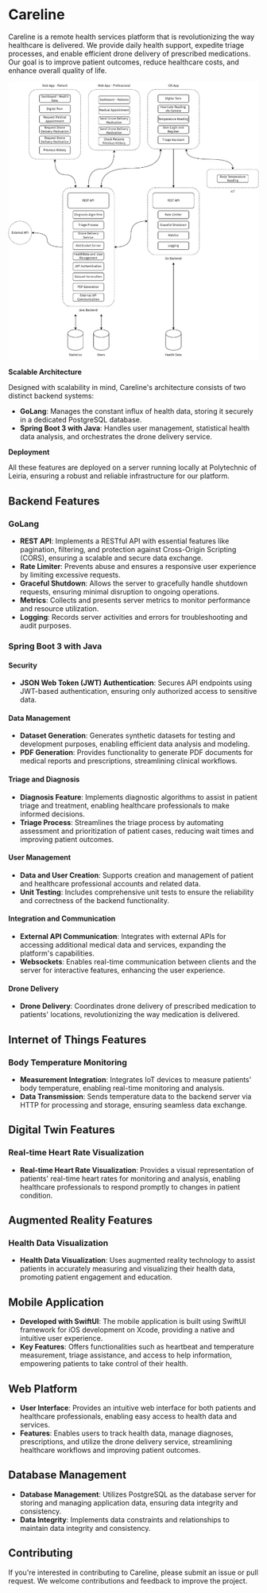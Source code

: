 # Careline

Careline is a remote health services platform that is revolutionizing the way healthcare is delivered. We provide daily health support, expedite triage processes, and enable efficient drone delivery of prescribed medications. Our goal is to improve patient outcomes, reduce healthcare costs, and enhance overall quality of life.

<img src="Assets/Simple-Workflow.png" alt="Simple Workflow" width="700">

**Scalable Architecture**

Designed with scalability in mind, Careline's architecture consists of two distinct backend systems:

* **GoLang**: Manages the constant influx of health data, storing it securely in a dedicated PostgreSQL database.
* **Spring Boot 3 with Java**: Handles user management, statistical health data analysis, and orchestrates the drone delivery service.

**Deployment**

All these features are deployed on a server running locally at Polytechnic of Leiria, ensuring a robust and reliable infrastructure for our platform.

## Backend Features

### GoLang

* **REST API**: Implements a RESTful API with essential features like pagination, filtering, and protection against Cross-Origin Scripting (CORS), ensuring a scalable and secure data exchange.
* **Rate Limiter**: Prevents abuse and ensures a responsive user experience by limiting excessive requests.
* **Graceful Shutdown**: Allows the server to gracefully handle shutdown requests, ensuring minimal disruption to ongoing operations.
* **Metrics**: Collects and presents server metrics to monitor performance and resource utilization.
* **Logging**: Records server activities and errors for troubleshooting and audit purposes.

### Spring Boot 3 with Java

#### Security

* **JSON Web Token (JWT) Authentication**: Secures API endpoints using JWT-based authentication, ensuring only authorized access to sensitive data.

#### Data Management

* **Dataset Generation**: Generates synthetic datasets for testing and development purposes, enabling efficient data analysis and modeling.
* **PDF Generation**: Provides functionality to generate PDF documents for medical reports and prescriptions, streamlining clinical workflows.

#### Triage and Diagnosis

* **Diagnosis Feature**: Implements diagnostic algorithms to assist in patient triage and treatment, enabling healthcare professionals to make informed decisions.
* **Triage Process**: Streamlines the triage process by automating assessment and prioritization of patient cases, reducing wait times and improving patient outcomes.

#### User Management

* **Data and User Creation**: Supports creation and management of patient and healthcare professional accounts and related data.
* **Unit Testing**: Includes comprehensive unit tests to ensure the reliability and correctness of the backend functionality.

#### Integration and Communication

* **External API Communication**: Integrates with external APIs for accessing additional medical data and services, expanding the platform's capabilities.
* **Websockets**: Enables real-time communication between clients and the server for interactive features, enhancing the user experience.

#### Drone Delivery

* **Drone Delivery**: Coordinates drone delivery of prescribed medication to patients' locations, revolutionizing the way medication is delivered.

## Internet of Things Features

### Body Temperature Monitoring

* **Measurement Integration**: Integrates IoT devices to measure patients' body temperature, enabling real-time monitoring and analysis.
* **Data Transmission**: Sends temperature data to the backend server via HTTP for processing and storage, ensuring seamless data exchange.

## Digital Twin Features

### Real-time Heart Rate Visualization

* **Real-time Heart Rate Visualization**: Provides a visual representation of patients' real-time heart rates for monitoring and analysis, enabling healthcare professionals to respond promptly to changes in patient condition.

## Augmented Reality Features

### Health Data Visualization

* **Health Data Visualization**: Uses augmented reality technology to assist patients in accurately measuring and visualizing their health data, promoting patient engagement and education.

## Mobile Application

* **Developed with SwiftUI**: The mobile application is built using SwiftUI framework for iOS development on Xcode, providing a native and intuitive user experience.
* **Key Features**: Offers functionalities such as heartbeat and temperature measurement, triage assistance, and access to help information, empowering patients to take control of their health.

## Web Platform

* **User Interface**: Provides an intuitive web interface for both patients and healthcare professionals, enabling easy access to health data and services.
* **Features**: Enables users to track health data, manage diagnoses, prescriptions, and utilize the drone delivery service, streamlining healthcare workflows and improving patient outcomes.

## Database Management

* **Database Management**: Utilizes PostgreSQL as the database server for storing and managing application data, ensuring data integrity and consistency.
* **Data Integrity**: Implements data constraints and relationships to maintain data integrity and consistency.

## Contributing

If you're interested in contributing to Careline, please submit an issue or pull request. We welcome contributions and feedback to improve the project.

